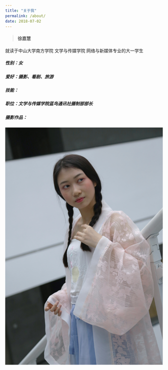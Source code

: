 ```yaml
---
title: "关于我"
permalink: /about/
date: 2018-07-02
---
```


> #### 徐嘉慧 
就读于中山大学南方学院 文学与传媒学院 网络与新媒体专业的大一学生

##### 性别：女
##### 爱好：摄影、看剧、旅游
##### 技能：
##### 职位：文学与传媒学院蓝鸟通讯社摄制部部长
##### 摄影作品：
![摄影作品.jpg](/images/girl.jpg)
